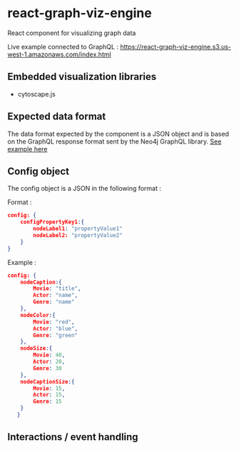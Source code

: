 # react-graph-viz-engine
React component for visualizing graph data

Live example connected to GraphQL : https://react-graph-viz-engine.s3.us-west-1.amazonaws.com/index.html

## Embedded visualization libraries
* cytoscape.js

## Expected data format
The data format expected by the component is a JSON object and is based on the GraphQL response format sent by the Neo4j GraphQL library.
[See example here](https://neo4j.com/developer/graphql/#_querying_data)

## Config object
The config object is a JSON in the following format :

Format :
```json
config: {
    configPropertyKey1:{
        nodeLabel1: "propertyValue1"
        nodeLabel2: "propertyValue2"
    }
}
```

Example :
```json
config: {
    nodeCaption:{
        Movie: "title",
        Actor: "name",
        Genre: "name"
    },
    nodeColor:{
        Movie: "red",
        Actor: "blue",
        Genre: "green"
    },
    nodeSize:{
        Movie: 40,
        Actor: 20,
        Genre: 30
    },
    nodeCaptionSize:{
        Movie: 15,
        Actor: 15,
        Genre: 15
    }
   }
```

## Interactions / event handling
